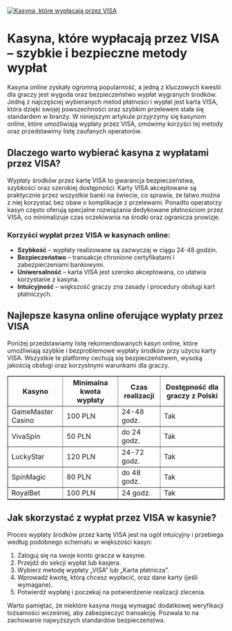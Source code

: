 [![Kasyna, które wypłacają przez VISA](https://123-caf.pages.dev/gitsignup.png)](https://vrmoo.ru/Bt82HjjY)

<h1>Kasyna, które wypłacają przez VISA – szybkie i bezpieczne metody wypłat</h1> <p>Kasyna online zyskały ogromną popularność, a jedną z kluczowych kwestii dla graczy jest wygoda oraz bezpieczeństwo wypłat wygranych środków. Jedną z najczęściej wybieranych metod płatności i wypłat jest karta VISA, która dzięki swojej powszechności oraz szybkim przelewem stała się standardem w branży. W niniejszym artykule przyjrzymy się kasynom online, które umożliwiają wypłaty przez VISA, omówimy korzyści tej metody oraz przedstawimy listę zaufanych operatorów.</p>  <h2>Dlaczego warto wybierać kasyna z wypłatami przez VISA?</h2> <p>Wypłaty środków przez kartę VISA to gwarancja bezpieczeństwa, szybkości oraz szerokiej dostępności. Karty VISA akceptowane są praktycznie przez wszystkie banki na świecie, co sprawia, że łatwo można z niej korzystać bez obaw o komplikacje z przelewami. Ponadto operatorzy kasyn często oferują specjalne rozwiązania dedykowane płatnościom przez VISA, co minimalizuje czas oczekiwania na środki oraz ogranicza prowizje.</p>  <h3>Korzyści wypłat przez VISA w kasynach online:</h3> <ul>   <li><strong>Szybkość</strong> – wypłaty realizowane są zazwyczaj w ciągu 24-48 godzin.</li>   <li><strong>Bezpieczeństwo</strong> – transakcje chronione certyfikatami i zabezpieczeniami bankowymi.</li>   <li><strong>Uniwersalność</strong> – karta VISA jest szeroko akceptowana, co ułatwia korzystanie z kasyna.</li>   <li><strong>Intuicyjność</strong> – większość graczy zna zasady i procedury obsługi kart płatniczych.</li> </ul>  <h2>Najlepsze kasyna online oferujące wypłaty przez VISA</h2> <p>Poniżej przedstawiamy listę rekomendowanych kasyn online, które umożliwiają szybkie i bezproblemowe wypłaty środków przy użyciu karty VISA. Wszystkie te platformy cechują się bezpieczeństwem, wysoką jakością obsługi oraz korzystnymi warunkami dla graczy.</p>  <table border="1" cellpadding="8" cellspacing="0">   <thead>     <tr>       <th>Kasyno</th>       <th>Minimalna kwota wypłaty</th>       <th>Czas realizacji</th>       <th>Dostępność dla graczy z Polski</th>     </tr>   </thead>   <tbody>     <tr>       <td>GameMaster Casino</td>       <td>100 PLN</td>       <td>24-48 godz.</td>       <td>Tak</td>     </tr>     <tr>       <td>VivaSpin</td>       <td>50 PLN</td>       <td>do 24 godz.</td>       <td>Tak</td>     </tr>     <tr>       <td>LuckyStar</td>       <td>120 PLN</td>       <td>24-72 godz.</td>       <td>Tak</td>     </tr>     <tr>       <td>SpinMagic</td>       <td>80 PLN</td>       <td>do 48 godz.</td>       <td>Tak</td>     </tr>     <tr>       <td>RoyalBet</td>       <td>100 PLN</td>       <td>24 godz.</td>       <td>Tak</td>     </tr>   </tbody> </table>  <h2>Jak skorzystać z wypłat przez VISA w kasynie?</h2> <p>Proces wypłaty środków przez kartę VISA jest na ogół intuicyjny i przebiega według podobnego schematu w większości kasyn:</p> <ol>   <li>Zaloguj się na swoje konto gracza w kasynie.</li>   <li>Przejdź do sekcji wypłat lub kasjera.</li>   <li>Wybierz metodę wypłaty „VISA” lub „Karta płatnicza”.</li>   <li>Wprowadź kwotę, którą chcesz wypłacić, oraz dane karty (jeśli wymagane).</li>   <li>Potwierdź wypłatę i poczekaj na potwierdzenie realizacji zlecenia.</li> </ol>  <p>Warto pamiętać, że niektóre kasyna mogą wymagać dodatkowej weryfikacji tożsamości wcześniej, aby zabezpieczyć transakcję. Pozwala to na zachowanie najwyższych standardów bezpieczeństwa.</p>